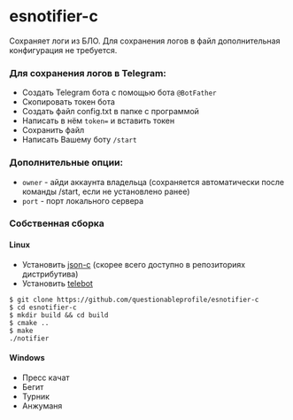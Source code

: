 # esnotifier-c

Сохраняет логи из БЛО.
Для сохранения логов в файл дополнительная конфигурация не требуется.

### Для сохранения логов в Telegram:
- Создать Telegram бота с помощью бота `@BotFather`
- Скопировать токен бота
- Создать файл config.txt в папке с программой
- Написать в нём `token=` и вставить токен
- Сохранить файл
- Написать Вашему боту `/start`

### Дополнительные опции:
- `owner` - айди аккаунта владельца (сохраняется автоматически после команды /start, если не установлено ранее)
- `port` - порт локального сервера

### Собственная сборка
#### Linux
- Установить [json-c](https://github.com/json-c/json-c) (скорее всего доступно в репозиториях дистрибутива)
- Установить [telebot](https://github.com/smartnode/telebot)
```
$ git clone https://github.com/questionableprofile/esnotifier-c
$ cd esnotifier-c
$ mkdir build && cd build
$ cmake ..
$ make
./notifier
```

#### Windows
- Пресс качат
- Бегит
- Турник
- Анжуманя
